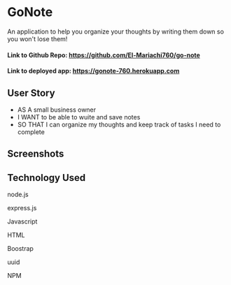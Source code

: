 # GoNote

An application to help you organize your thoughts by writing them down so you won't lose them!

#### Link to Github Repo: https://github.com/El-Mariachi760/go-note
#### Link to deployed app: https://gonote-760.herokuapp.com

## User Story

- AS A small business owner
- I WANT to be able to wuite and save notes
- SO THAT I can organize my thoughts and keep track of tasks I need to complete

## Screenshots


## Technology Used

node.js

express.js

Javascript

HTML

Boostrap

uuid

NPM

